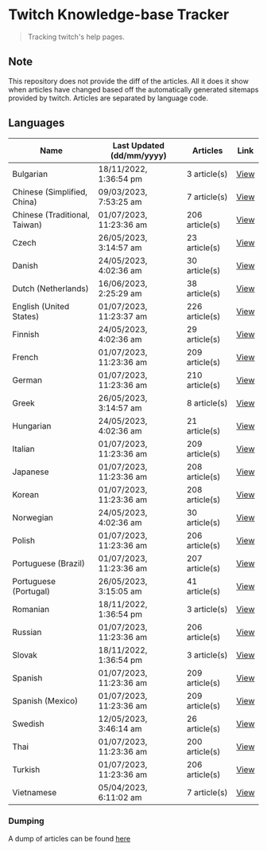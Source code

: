 # Twitch Knowledge-base Tracker
> Tracking twitch's help pages. 

## Note
This repository does not provide the diff of the articles. All it does it show when articles have changed based
off the automatically generated sitemaps provided by twitch. Articles are separated by language code.

## Languages

| Name                          | Last Updated (dd/mm/yyyy) | Articles       | Link                   |
|-------------------------------|---------------------------|----------------|------------------------|
| Bulgarian                     | 18/11/2022, 1:36:54 pm    | 3 article(s)   | [View](docs/bg.md)     |
| Chinese (Simplified, China)   | 09/03/2023, 7:53:25 am    | 7 article(s)   | [View](docs/zh_CN.md)  |
| Chinese (Traditional, Taiwan) | 01/07/2023, 11:23:36 am   | 206 article(s) | [View](docs/zh_TW.md)  |
| Czech                         | 26/05/2023, 3:14:57 am    | 23 article(s)  | [View](docs/cs.md)     |
| Danish                        | 24/05/2023, 4:02:36 am    | 30 article(s)  | [View](docs/da.md)     |
| Dutch (Netherlands)           | 16/06/2023, 2:25:29 am    | 38 article(s)  | [View](docs/nl_NL.md)  |
| English (United States)       | 01/07/2023, 11:23:37 am   | 226 article(s) | [View](docs/en_US.md)  |
| Finnish                       | 24/05/2023, 4:02:36 am    | 29 article(s)  | [View](docs/fi.md)     |
| French                        | 01/07/2023, 11:23:36 am   | 209 article(s) | [View](docs/fr.md)     |
| German                        | 01/07/2023, 11:23:36 am   | 210 article(s) | [View](docs/de.md)     |
| Greek                         | 26/05/2023, 3:14:57 am    | 8 article(s)   | [View](docs/el.md)     |
| Hungarian                     | 24/05/2023, 4:02:36 am    | 21 article(s)  | [View](docs/hu.md)     |
| Italian                       | 01/07/2023, 11:23:36 am   | 209 article(s) | [View](docs/it.md)     |
| Japanese                      | 01/07/2023, 11:23:36 am   | 208 article(s) | [View](docs/ja.md)     |
| Korean                        | 01/07/2023, 11:23:36 am   | 208 article(s) | [View](docs/ko.md)     |
| Norwegian                     | 24/05/2023, 4:02:36 am    | 30 article(s)  | [View](docs/no.md)     |
| Polish                        | 01/07/2023, 11:23:36 am   | 206 article(s) | [View](docs/pl.md)     |
| Portuguese (Brazil)           | 01/07/2023, 11:23:36 am   | 207 article(s) | [View](docs/pt_BR.md)  |
| Portuguese (Portugal)         | 26/05/2023, 3:15:05 am    | 41 article(s)  | [View](docs/pt_PT.md)  |
| Romanian                      | 18/11/2022, 1:36:54 pm    | 3 article(s)   | [View](docs/ro.md)     |
| Russian                       | 01/07/2023, 11:23:36 am   | 206 article(s) | [View](docs/ru.md)     |
| Slovak                        | 18/11/2022, 1:36:54 pm    | 3 article(s)   | [View](docs/sk.md)     |
| Spanish                       | 01/07/2023, 11:23:36 am   | 209 article(s) | [View](docs/es.md)     |
| Spanish (Mexico)              | 01/07/2023, 11:23:36 am   | 209 article(s) | [View](docs/es_MX.md)  |
| Swedish                       | 12/05/2023, 3:46:14 am    | 26 article(s)  | [View](docs/sv.md)     |
| Thai                          | 01/07/2023, 11:23:36 am   | 200 article(s) | [View](docs/th.md)     |
| Turkish                       | 01/07/2023, 11:23:36 am   | 206 article(s) | [View](docs/tr.md)     |
| Vietnamese                    | 05/04/2023, 6:11:02 am    | 7 article(s)   | [View](docs/vi.md)     |

### Dumping
A dump of articles can be found [here](docs/RAW.md)